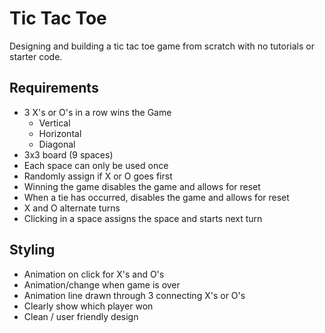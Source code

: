 # Tic Tac Toe
Designing and building a tic tac toe game from scratch with no tutorials or starter code.

## Requirements

- 3 X's or O's in a row wins the Game
    - Vertical
    - Horizontal
    - Diagonal
- 3x3 board (9 spaces)
- Each space can only be used once
- Randomly assign if X or O goes first
- Winning the game disables the game and allows for reset
- When a tie has occurred, disables the game and allows for reset
- X and O alternate turns
- Clicking in a space assigns the space and starts next turn

## Styling

- Animation on click for X's and O's
- Animation/change when game is over
- Animation line drawn through 3 connecting X's or O's
- Clearly show which player won
- Clean / user friendly design
